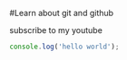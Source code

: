 #Learn about git and github

subscribe to my youtube

```javascript
console.log('hello world');

```